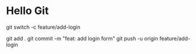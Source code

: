 # Hello Git
git switch -c feature/add-login

git add .
git commit -m "feat: add login form"
git push -u origin feature/add-login
